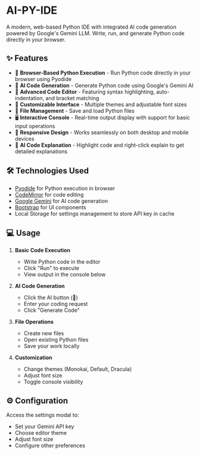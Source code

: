 # AI-PY-IDE

A modern, web-based Python IDE with integrated AI code generation powered by Google's Gemini LLM. Write, run, and generate Python code directly in your browser.

## ✨ Features

- 🚀 **Browser-Based Python Execution** - Run Python code directly in your browser using Pyodide
- 🤖 **AI Code Generation** - Generate Python code using Google's Gemini AI
- 📝 **Advanced Code Editor** - Featuring syntax highlighting, auto-indentation, and bracket matching
- 🎨 **Customizable Interface** - Multiple themes and adjustable font sizes
- 💾 **File Management** - Save and load Python files
- 🖥️ **Interactive Console** - Real-time output display with support for basic input operations
- 🎯 **Responsive Design** - Works seamlessly on both desktop and mobile devices
- 🤖 **AI Code Explanation** - Highlight code and right-click explain to get detailed explanations

## 🛠️ Technologies Used

- [Pyodide](https://pyodide.org/) for Python execution in browser
- [CodeMirror](https://codemirror.net/) for code editing
- [Google Gemini](https://cloud.google.com/vertex-ai/docs/generative-ai/model-reference/gemini) for AI code generation
- [Bootstrap](https://getbootstrap.com/) for UI components
- Local Storage for settings management to store API key in cache

## 💻 Usage

1. **Basic Code Execution**
   - Write Python code in the editor
   - Click "Run" to execute
   - View output in the console below

2. **AI Code Generation**
   - Click the AI button (🤖)
   - Enter your coding request
   - Click "Generate Code"

3. **File Operations**
   - Create new files
   - Open existing Python files
   - Save your work locally

4. **Customization**
   - Change themes (Monokai, Default, Dracula)
   - Adjust font size
   - Toggle console visibility

## ⚙️ Configuration

Access the settings modal to:
- Set your Gemini API key
- Choose editor theme
- Adjust font size
- Configure other preferences

